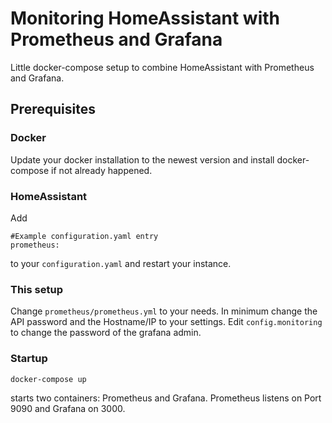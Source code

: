 # Monitoring HomeAssistant with Prometheus and Grafana
Little docker-compose setup to combine HomeAssistant with Prometheus and Grafana.

## Prerequisites
### Docker 
Update your docker installation to the newest version and install docker-compose if not already happened.

### HomeAssistant
Add
 
```
#Example configuration.yaml entry
prometheus:
```
to your `configuration.yaml` and restart your instance.

### This setup
Change `prometheus/prometheus.yml` to your needs. In minimum change the API password and the Hostname/IP to your settings.
Edit `config.monitoring` to change the password of the grafana admin.

### Startup
```
docker-compose up
```
starts two containers: Prometheus and Grafana.
Prometheus listens on Port 9090 and Grafana on 3000.
